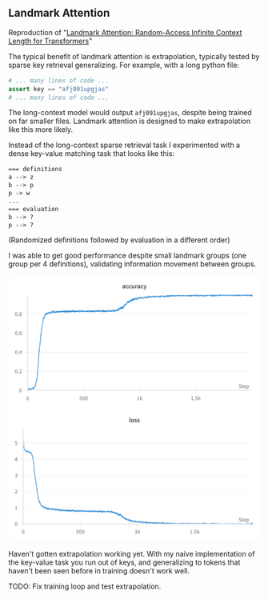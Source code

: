 ## Landmark Attention

Reproduction of "[Landmark Attention: Random-Access Infinite Context Length for Transformers](https://arxiv.org/abs/2305.16300)"

The typical benefit of landmark attention is extrapolation, typically tested by sparse key retrieval generalizing. For example, with a long python file:

```python
# ... many lines of code ...
assert key == "afj091upgjas"
# ... many lines of code ...
```

The long-context model would output `afj091upgjas`, despite being trained on far smaller files. Landmark attention is designed to make extrapolation like this more likely.

Instead of the long-context sparse retrieval task I experimented with a dense key-value matching task that looks like this:

```
=== definitions
a --> z
b --> p
p -> w
...
=== evaluation
b --> ?
p --> ?
```

(Randomized definitions followed by evaluation in a different order)

I was able to get good performance despite small landmark groups (one group per 4 definitions), validating information movement between groups.

![](images/accuracy.png)
![](images/loss.png)

Haven't gotten extrapolation working yet. With my naive implementation of the key-value task you run out of keys, and generalizing to tokens that haven't been seen before in training doesn't work well.

TODO: Fix training loop and test extrapolation.
